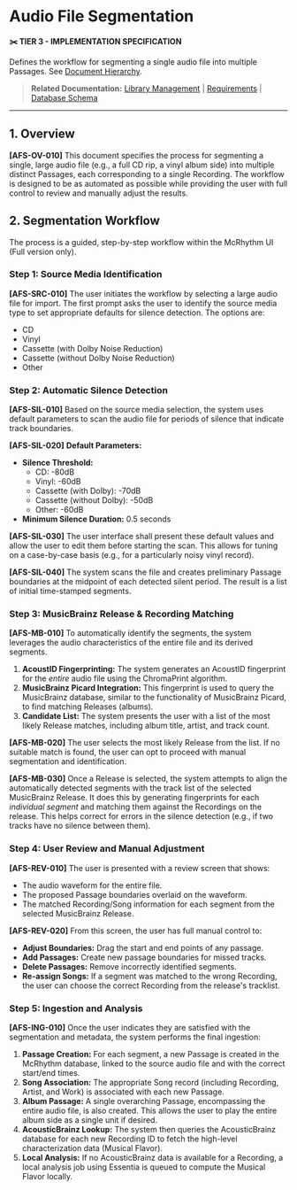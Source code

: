 # Audio File Segmentation

**✂️ TIER 3 - IMPLEMENTATION SPECIFICATION**

Defines the workflow for segmenting a single audio file into multiple Passages. See [Document Hierarchy](document_hierarchy.md).

> **Related Documentation:** [Library Management](library_management.md) | [Requirements](requirements.md) | [Database Schema](database_schema.md)

---

## 1. Overview

**[AFS-OV-010]** This document specifies the process for segmenting a single, large audio file (e.g., a full CD rip, a vinyl album side) into multiple distinct Passages, each corresponding to a single Recording. The workflow is designed to be as automated as possible while providing the user with full control to review and manually adjust the results.

## 2. Segmentation Workflow

The process is a guided, step-by-step workflow within the McRhythm UI (Full version only).

### Step 1: Source Media Identification

**[AFS-SRC-010]** The user initiates the workflow by selecting a large audio file for import. The first prompt asks the user to identify the source media type to set appropriate defaults for silence detection. The options are:
- CD
- Vinyl
- Cassette (with Dolby Noise Reduction)
- Cassette (without Dolby Noise Reduction)
- Other

### Step 2: Automatic Silence Detection

**[AFS-SIL-010]** Based on the source media selection, the system uses default parameters to scan the audio file for periods of silence that indicate track boundaries.

**[AFS-SIL-020]** **Default Parameters:**
- **Silence Threshold:**
  - CD: -80dB
  - Vinyl: -60dB
  - Cassette (with Dolby): -70dB
  - Cassette (without Dolby): -50dB
  - Other: -60dB
- **Minimum Silence Duration:** 0.5 seconds

**[AFS-SIL-030]** The user interface shall present these default values and allow the user to edit them before starting the scan. This allows for tuning on a case-by-case basis (e.g., for a particularly noisy vinyl record).

**[AFS-SIL-040]** The system scans the file and creates preliminary Passage boundaries at the midpoint of each detected silent period. The result is a list of initial time-stamped segments.

### Step 3: MusicBrainz Release & Recording Matching

**[AFS-MB-010]** To automatically identify the segments, the system leverages the audio characteristics of the entire file and its derived segments.

1.  **AcoustID Fingerprinting:** The system generates an AcoustID fingerprint for the *entire* audio file using the ChromaPrint algorithm.
2.  **MusicBrainz Picard Integration:** This fingerprint is used to query the MusicBrainz database, similar to the functionality of MusicBrainz Picard, to find matching Releases (albums).
3.  **Candidate List:** The system presents the user with a list of the most likely Release matches, including album title, artist, and track count.

**[AFS-MB-020]** The user selects the most likely Release from the list. If no suitable match is found, the user can opt to proceed with manual segmentation and identification.

**[AFS-MB-030]** Once a Release is selected, the system attempts to align the automatically detected segments with the track list of the selected MusicBrainz Release. It does this by generating fingerprints for each *individual segment* and matching them against the Recordings on the release. This helps correct for errors in the silence detection (e.g., if two tracks have no silence between them).

### Step 4: User Review and Manual Adjustment

**[AFS-REV-010]** The user is presented with a review screen that shows:
- The audio waveform for the entire file.
- The proposed Passage boundaries overlaid on the waveform.
- The matched Recording/Song information for each segment from the selected MusicBrainz Release.

**[AFS-REV-020]** From this screen, the user has full manual control to:
- **Adjust Boundaries:** Drag the start and end points of any passage.
- **Add Passages:** Create new passage boundaries for missed tracks.
- **Delete Passages:** Remove incorrectly identified segments.
- **Re-assign Songs:** If a segment was matched to the wrong Recording, the user can choose the correct Recording from the release's tracklist.

### Step 5: Ingestion and Analysis

**[AFS-ING-010]** Once the user indicates they are satisfied with the segmentation and metadata, the system performs the final ingestion:

1.  **Passage Creation:** For each segment, a new Passage is created in the McRhythm database, linked to the source audio file and with the correct start/end times.
2.  **Song Association:** The appropriate Song record (including Recording, Artist, and Work) is associated with each new Passage.
3.  **Album Passage:** A single overarching Passage, encompassing the entire audio file, is also created. This allows the user to play the entire album side as a single unit if desired.
4.  **AcousticBrainz Lookup:** The system then queries the AcousticBrainz database for each new Recording ID to fetch the high-level characterization data (Musical Flavor).
5.  **Local Analysis:** If no AcousticBrainz data is available for a Recording, a local analysis job using Essentia is queued to compute the Musical Flavor locally.
